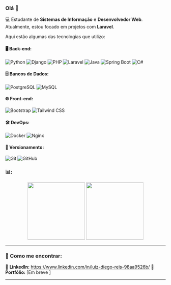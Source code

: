 ### Olá 👋  

💻 Estudante de **Sistemas de Informação** e **Desenvolvedor Web**. Atualmente, estou focado em projetos com **Laravel**.


Aqui estão algumas das tecnologias que utilizo:

#### 🖥️ Back-end:
![Python](https://img.shields.io/badge/-Python-3776AB?style=flat-square&logo=Python&logoColor=white)
![Django](https://img.shields.io/badge/-Django-092E20?style=flat-square&logo=Django&logoColor=white)
![PHP](https://img.shields.io/badge/-PHP-777BB4?style=flat-square&logo=PHP&logoColor=white)
![Laravel](https://img.shields.io/badge/-Laravel-FF2D20?style=flat-square&logo=Laravel&logoColor=white)
![Java](https://img.shields.io/badge/-Java-007396?style=flat-square&logo=Java&logoColor=white)
![Spring Boot](https://img.shields.io/badge/-Spring%20Boot-6DB33F?style=flat-square&logo=Spring-Boot&logoColor=white)
![C#](https://img.shields.io/badge/-C%23-239120?style=flat-square&logo=C-Sharp&logoColor=white)

#### 🗄️ Bancos de Dados:
![PostgreSQL](https://img.shields.io/badge/-PostgreSQL-336791?style=flat-square&logo=PostgreSQL&logoColor=white)
![MySQL](https://img.shields.io/badge/-MySQL-4479A1?style=flat-square&logo=MySQL&logoColor=white)

#### 🌐 Front-end:
![Bootstrap](https://img.shields.io/badge/-Bootstrap-563D7C?style=flat-square&logo=Bootstrap&logoColor=white)
![Tailwind CSS](https://img.shields.io/badge/-Tailwind%20CSS-38B2AC?style=flat-square&logo=Tailwind-CSS&logoColor=white)

#### 🛠️ DevOps:
![Docker](https://img.shields.io/badge/-Docker-2496ED?style=flat-square&logo=Docker&logoColor=white)
![Nginx](https://img.shields.io/badge/-Nginx-269539?style=flat-square&logo=Nginx&logoColor=white)

#### 🎯 Versionamento:
![Git](https://img.shields.io/badge/-Git-F05032?style=flat-square&logo=Git&logoColor=white)
![GitHub](https://img.shields.io/badge/-GitHub-181717?style=flat-square&logo=GitHub&logoColor=white)

### 📊:
<p align="center">
    <img height="180em" src="https://github-readme-stats.vercel.app/api?username=LuizDgOR&show_icons=true&theme=dracula&count_private=true"/>
    <img height="180em" src="https://github-readme-stats.vercel.app/api/top-langs/?username=LuizDgOR&layout=compact&langs_count=10&theme=dracula"/>
</p>

<!----

### 🏆:
<p align="center">
    <img src="https://github-profile-trophy.vercel.app/?username=LuizDgOR&theme=dracula&no-frame=true&column=5"/>
</p>-->

---

### 🔗 Como me encontrar:
📌 **LinkedIn:** https://www.linkedin.com/in/luiz-diego-reis-98aa9526b/
📌 **Portfólio:** [Em breve ]  

---

